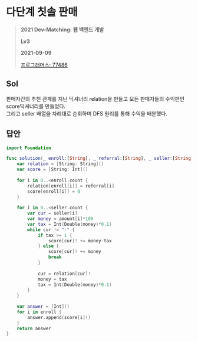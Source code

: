 # 다단계 칫솔 판매
> **2021 Dev-Matching: 웹 백엔드 개발**
>
> **Lv3**
>
> **2021-09-09**
>
> [프로그래머스: 77486](https://programmers.co.kr/learn/courses/30/lessons/77486)


## Sol

판매자간의 추천 관계를 지닌 딕셔너리 relation을 만들고 모든 판매자들의 수익판인 score딕셔너리를 만들었다.  
그리고 seller 배열을 차례대로 순회하며 DFS 원리를 통해 수익을 배분했다.


## 답안
```swift
import Foundation

func solution(_ enroll:[String], _ referral:[String], _ seller:[String], _ amount:[Int]) -> [Int] {
    var relation = [String: String]()
    var score = [String: Int]()
    
    for i in 0..<enroll.count {
        relation[enroll[i]] = referral[i]
        score[enroll[i]] = 0
    }
    
    for i in 0..<seller.count {
        var cur = seller[i]
        var money = amount[i]*100
        var tax = Int(Double(money)*0.1)
        while cur != "-" {
            if tax >= 1 {
                score[cur]! += money-tax
            } else {
                score[cur]! += money
                break
            }
            
            cur = relation[cur]!
            money = tax
            tax = Int(Double(money)*0.1)
        }
    }
    
    var answer = [Int]()
    for i in enroll {
        answer.append(score[i]!)
    }
    return answer
}
```